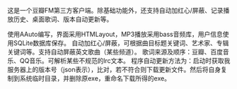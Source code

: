 这是一个豆瓣FM第三方客户端。除基础功能外，还支持自动加红心/屏蔽、记录播放历史、桌面歌词、版本自动更新等。

使用AAuto编写，界面采用HTMLayout，MP3播放采用bass音频库，用户信息使用SQLite数据库保存。
自动加红心/屏蔽，可根据曲目标题关键词、艺术家、专辑关键词等。支持自动屏蔽英文歌曲（某些频道）。
歌词来源及顺序：豆瓣、百度音乐、QQ音乐。可解析某些不规范的lrc文本。
程序自动更新方法为：启动时获取我服务器上的版本号（json表示），比对，若不符合则下载更新文件。然后将自身复制到系统临时目录，并删除原exe，重命名下载所得的exe。